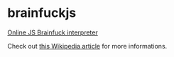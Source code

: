 # brainfuckjs

[Online JS Brainfuck interpreter](https://yannprada.github.io/brainfuckjs)

Check out [this Wikipedia article](https://en.wikipedia.org/wiki/Brainfuck) for more informations.
